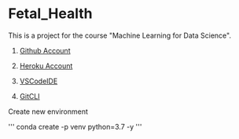 # Fetal_Health

This is a project for the course "Machine Learning for Data Science".

1. [Github Account](https://github.com/ektav118/Fetal_Health)

2. [Heroku Account](https://heroku.com)

3. [VSCodeIDE](https://code.visualstudio.com/)

4. [GitCLI](https://git-scm.com/book/en/v2/Getting-Started-The-Command-Line)

Create new environment

'''
conda create -p venv python=3.7 -y
'''


